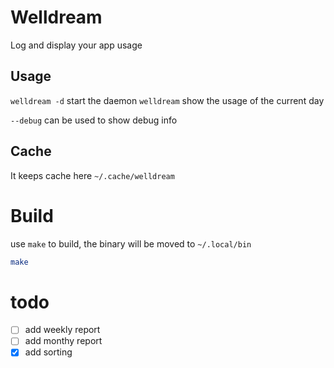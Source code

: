# Welldream
Log and display your app usage

## Usage
`welldream -d` start the daemon
`welldream` show the usage of the current day

`--debug` can be used to show debug info

## Cache
It keeps cache here `~/.cache/welldream`

# Build
use `make` to build, the binary will be moved to `~/.local/bin`
```bash
make
```

# todo
 - [ ] add weekly report
 - [ ] add monthy report
 - [x] add sorting
